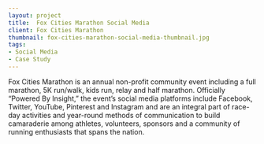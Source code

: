 ```yaml
---
layout: project
title:  Fox Cities Marathon Social Media
client: Fox Cities Marathon
thumbnail: fox-cities-marathon-social-media-thumbnail.jpg
tags:
- Social Media
- Case Study
---
```


Fox Cities Marathon is an annual non-profit community event including a full marathon, 5K run/walk, kids run, relay and half marathon. Officially “Powered By Insight,” the event’s social media platforms include Facebook, Twitter, YouTube, Pinterest and Instagram and are an integral part of race-day activities and year-round methods of communication to build camaraderie among athletes, volunteers, sponsors and a community of running enthusiasts that spans the nation.
